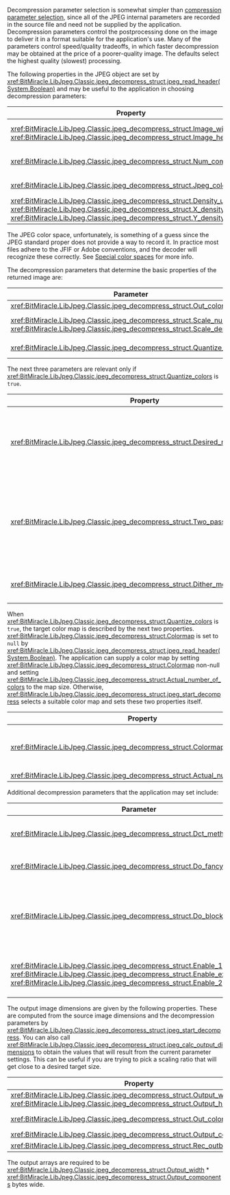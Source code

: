 Decompression parameter selection is somewhat simpler than [compression parameter selection](~/articles/KB/compression-parameter-selection.html), since all of the JPEG internal parameters are recorded in the source file and need not be supplied by the application. Decompression parameters control the postprocessing done on the image to deliver it in a format suitable for the application's use. Many of the parameters control speed/quality tradeoffs, in which faster decompression may be obtained at the price of a poorer-quality image. The defaults select the highest quality (slowest) processing. 

The following properties in the JPEG object are set by <xref:BitMiracle.LibJpeg.Classic.jpeg_decompress_struct.jpeg_read_header(System.Boolean)> and may be useful to the application in choosing decompression parameters: 

|Property|Description|
|---|---|
|<xref:BitMiracle.LibJpeg.Classic.jpeg_decompress_struct.Image_width>, <xref:BitMiracle.LibJpeg.Classic.jpeg_decompress_struct.Image_height>|Width and height of image|
|<xref:BitMiracle.LibJpeg.Classic.jpeg_decompress_struct.Num_components>|Number of color components|
|<xref:BitMiracle.LibJpeg.Classic.jpeg_decompress_struct.Jpeg_color_space>|Colorspace of image|
|<xref:BitMiracle.LibJpeg.Classic.jpeg_decompress_struct.Density_unit>, <xref:BitMiracle.LibJpeg.Classic.jpeg_decompress_struct.X_density>, <xref:BitMiracle.LibJpeg.Classic.jpeg_decompress_struct.Y_density>|Resolution data from JFIF marker|

The JPEG color space, unfortunately, is something of a guess since the JPEG standard proper does not provide a way to record it. In practice most files adhere to the JFIF or Adobe conventions, and the decoder will recognize these correctly. See [Special color spaces](~/articles/KB/special-color-spaces.html) for more info. 

The decompression parameters that determine the basic properties of the returned image are:

|Parameter|Description|
|---|---|
|<xref:BitMiracle.LibJpeg.Classic.jpeg_decompress_struct.Out_color_space*>|Output color space|
|<xref:BitMiracle.LibJpeg.Classic.jpeg_decompress_struct.Scale_num>, <xref:BitMiracle.LibJpeg.Classic.jpeg_decompress_struct.Scale_denom>|Scale the image by the fraction `Scale_num/Scale_denom`|
|<xref:BitMiracle.LibJpeg.Classic.jpeg_decompress_struct.Quantize_colors>|Chooses colormapped or full-color output|

The next three parameters are relevant only if <xref:BitMiracle.LibJpeg.Classic.jpeg_decompress_struct.Quantize_colors> is `true`.

|Property|Description|
|---|---|
|<xref:BitMiracle.LibJpeg.Classic.jpeg_decompress_struct.Desired_number_of_colors>|Maximum number of colors to use in generating a library-supplied color map|
|<xref:BitMiracle.LibJpeg.Classic.jpeg_decompress_struct.Two_pass_quantize>|If `true`, an extra pass over the image is made to select a custom color map for the image|
|<xref:BitMiracle.LibJpeg.Classic.jpeg_decompress_struct.Dither_mode>|Selects color dithering method|

When <xref:BitMiracle.LibJpeg.Classic.jpeg_decompress_struct.Quantize_colors> is `true`, the target color map is described by the next two properties. <xref:BitMiracle.LibJpeg.Classic.jpeg_decompress_struct.Colormap> is set to `null` by <xref:BitMiracle.LibJpeg.Classic.jpeg_decompress_struct.jpeg_read_header(System.Boolean)>. The application can supply a color map by setting <xref:BitMiracle.LibJpeg.Classic.jpeg_decompress_struct.Colormap> non-null and setting <xref:BitMiracle.LibJpeg.Classic.jpeg_decompress_struct.Actual_number_of_colors> to the map size. Otherwise, <xref:BitMiracle.LibJpeg.Classic.jpeg_decompress_struct.jpeg_start_decompress> selects a suitable color map and sets these two properties itself.

|Property|Description|
|---|---|
|<xref:BitMiracle.LibJpeg.Classic.jpeg_decompress_struct.Colormap>|The color map, represented as a 2-D pixel array of <xref:BitMiracle.LibJpeg.Classic.jpeg_decompress_struct.Out_color_components> rows and <xref:BitMiracle.LibJpeg.Classic.jpeg_decompress_struct.Actual_number_of_colors> columns|
|<xref:BitMiracle.LibJpeg.Classic.jpeg_decompress_struct.Actual_number_of_colors>|The number of colors in the color map|

Additional decompression parameters that the application may set include:

|Parameter|Description|
|---|---|
|<xref:BitMiracle.LibJpeg.Classic.jpeg_decompress_struct.Dct_method>|Selects the algorithm used for the DCT step|
|<xref:BitMiracle.LibJpeg.Classic.jpeg_decompress_struct.Do_fancy_upsampling>|Upsampling of chroma components|
|<xref:BitMiracle.LibJpeg.Classic.jpeg_decompress_struct.Do_block_smoothing>|Apply interblock smoothing in early stages of decoding progressive JPEG files|
|<xref:BitMiracle.LibJpeg.Classic.jpeg_decompress_struct.Enable_1pass_quant>, <xref:BitMiracle.LibJpeg.Classic.jpeg_decompress_struct.Enable_external_quant>, <xref:BitMiracle.LibJpeg.Classic.jpeg_decompress_struct.Enable_2pass_quant>|These are significant only in [buffered-image mode](~/articles/KB/buffered-image-mode.html)|

The output image dimensions are given by the following properties. These are computed from the source image dimensions and the decompression parameters by <xref:BitMiracle.LibJpeg.Classic.jpeg_decompress_struct.jpeg_start_decompress>. You can also call <xref:BitMiracle.LibJpeg.Classic.jpeg_decompress_struct.jpeg_calc_output_dimensions> to obtain the values that will result from the current parameter settings. This can be useful if you are trying to pick a scaling ratio that will get close to a desired target size. 

|Property|Description|
|---|---|
|<xref:BitMiracle.LibJpeg.Classic.jpeg_decompress_struct.Output_width>, <xref:BitMiracle.LibJpeg.Classic.jpeg_decompress_struct.Output_height>|Actual dimensions of output image|
|<xref:BitMiracle.LibJpeg.Classic.jpeg_decompress_struct.Out_color_components>|Number of color components in <xref:BitMiracle.LibJpeg.Classic.jpeg_decompress_struct.Out_color_space*>|
|<xref:BitMiracle.LibJpeg.Classic.jpeg_decompress_struct.Output_components>|Number of color components returned|
|<xref:BitMiracle.LibJpeg.Classic.jpeg_decompress_struct.Rec_outbuf_height>|Recommended height of scanline buffer|

The output arrays are required to be <xref:BitMiracle.LibJpeg.Classic.jpeg_decompress_struct.Output_width> * <xref:BitMiracle.LibJpeg.Classic.jpeg_decompress_struct.Output_components> bytes wide.
